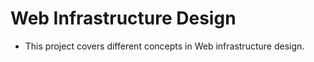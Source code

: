 # Web Infrastructure Design

- This project covers different concepts in Web infrastructure design.

